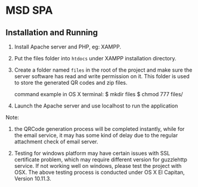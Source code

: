 # MSD SPA

## Installation and Running

1. Install Apache server and PHP, eg: XAMPP.

2. Put the files folder into `htdocs` under XAMPP installation directory.

3. Create a folder named `files` in the root of the project and make sure
   the server software has read and write permission on it. This folder is
   used to store the generated QR codes and zip files.

   command example in OS X terminal:
   $ mkdir files
   $ chmod 777 files/

4. Launch the Apache server and use localhost to run the application

Note:

1) the QRCode generation process will be completed instantly, while for the
   email service, it may has some kind of delay due to the regular attachment
   check of email server.

2) Testing for windows platform may have certain issues with SSL
   certificate problem, which may require different version for guzzlehttp
   service. If not working well on windows, please test the project with OSX.
   The above testing process is conducted under OS X EI Capitan, Version 10.11.3.
